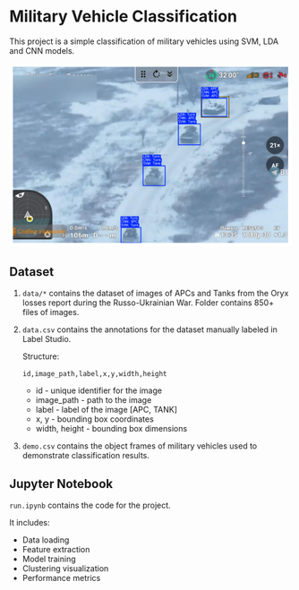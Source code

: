# Military Vehicle Classification

This project is a simple classification of military vehicles using SVM, LDA and CNN models.

[![Demo](./demo.png)](./demo.png)

## Dataset

1. `data/*` contains the dataset of images of APCs and Tanks from the Oryx losses report during the Russo-Ukrainian War. Folder contains 850+ files of images.

2. `data.csv` contains the annotations for the dataset manually labeled in Label Studio.

   Structure:

   ```
   id,image_path,label,x,y,width,height
   ```

   - id - unique identifier for the image
   - image_path - path to the image
   - label - label of the image [APC, TANK]
   - x, y - bounding box coordinates
   - width, height - bounding box dimensions

3. `demo.csv` contains the object frames of military vehicles used to demonstrate classification results.

## Jupyter Notebook

`run.ipynb` contains the code for the project.

It includes:

- Data loading
- Feature extraction
- Model training
- Clustering visualization
- Performance metrics

